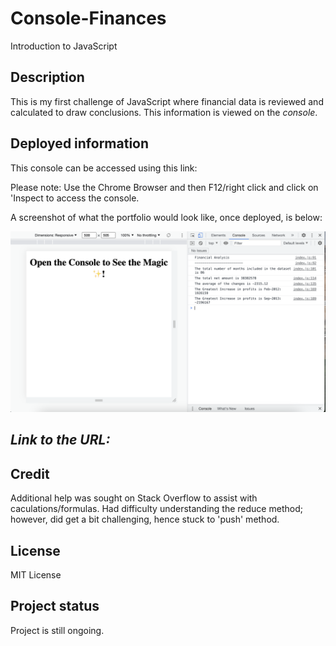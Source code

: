 # Console-Finances
Introduction to JavaScript

## Description
This is my first challenge of JavaScript where financial data is reviewed and calculated to draw conclusions. This information is viewed on the *console*. 


## Deployed information
This console can be accessed using this link:

Please note: Use the Chrome Browser and then F12/right click and click on 'Inspect to access the console. 




A screenshot of what the portfolio would look like, once deployed, is below:


<img src="images/Screenshot 2023-03-04 at 15.19.05.png" alt text= "screenshot of financial analysis">


<br>


## *Link to the URL:*




## Credit
Additional help was sought on Stack Overflow to assist with caculations/formulas.
Had difficulty understanding the reduce method; however, did get a bit challenging, hence stuck to 'push' method. 

## License
MIT License

## Project status
Project is still ongoing.